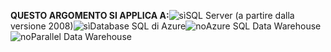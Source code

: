 <Token>**QUESTO ARGOMENTO SI APPLICA A:**![sì](../includes/media/yes.png)SQL Server (a partire dalla versione 2008)![sì](../includes/media/yes.png)Database SQL di Azure![no](../includes/media/no.png)Azure SQL Data Warehouse![no](../includes/media/no.png)Parallel Data Warehouse </Token>